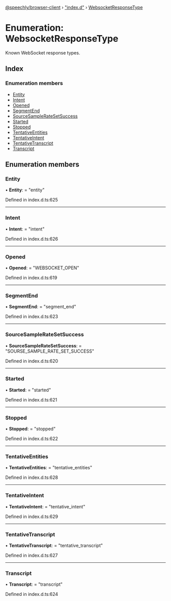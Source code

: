 [@speechly/browser-client](../README.md) › ["index.d"](../modules/_index_d_.md) › [WebsocketResponseType](_index_d_.websocketresponsetype.md)

# Enumeration: WebsocketResponseType

Known WebSocket response types.

## Index

### Enumeration members

* [Entity](_index_d_.websocketresponsetype.md#entity)
* [Intent](_index_d_.websocketresponsetype.md#intent)
* [Opened](_index_d_.websocketresponsetype.md#opened)
* [SegmentEnd](_index_d_.websocketresponsetype.md#segmentend)
* [SourceSampleRateSetSuccess](_index_d_.websocketresponsetype.md#sourcesampleratesetsuccess)
* [Started](_index_d_.websocketresponsetype.md#started)
* [Stopped](_index_d_.websocketresponsetype.md#stopped)
* [TentativeEntities](_index_d_.websocketresponsetype.md#tentativeentities)
* [TentativeIntent](_index_d_.websocketresponsetype.md#tentativeintent)
* [TentativeTranscript](_index_d_.websocketresponsetype.md#tentativetranscript)
* [Transcript](_index_d_.websocketresponsetype.md#transcript)

## Enumeration members

###  Entity

• **Entity**: = "entity"

Defined in index.d.ts:625

___

###  Intent

• **Intent**: = "intent"

Defined in index.d.ts:626

___

###  Opened

• **Opened**: = "WEBSOCKET_OPEN"

Defined in index.d.ts:619

___

###  SegmentEnd

• **SegmentEnd**: = "segment_end"

Defined in index.d.ts:623

___

###  SourceSampleRateSetSuccess

• **SourceSampleRateSetSuccess**: = "SOURSE_SAMPLE_RATE_SET_SUCCESS"

Defined in index.d.ts:620

___

###  Started

• **Started**: = "started"

Defined in index.d.ts:621

___

###  Stopped

• **Stopped**: = "stopped"

Defined in index.d.ts:622

___

###  TentativeEntities

• **TentativeEntities**: = "tentative_entities"

Defined in index.d.ts:628

___

###  TentativeIntent

• **TentativeIntent**: = "tentative_intent"

Defined in index.d.ts:629

___

###  TentativeTranscript

• **TentativeTranscript**: = "tentative_transcript"

Defined in index.d.ts:627

___

###  Transcript

• **Transcript**: = "transcript"

Defined in index.d.ts:624
